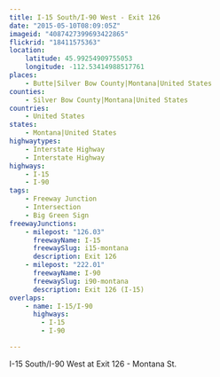 ```yaml
---
title: I-15 South/I-90 West - Exit 126
date: "2015-05-10T08:09:05Z"
imageid: "4087427399693422865"
flickrid: "18411575363"
location:
    latitude: 45.99254909755053
    longitude: -112.53414988517761
places:
    - Butte|Silver Bow County|Montana|United States
counties:
    - Silver Bow County|Montana|United States
countries:
    - United States
states:
    - Montana|United States
highwaytypes:
    - Interstate Highway
    - Interstate Highway
highways:
    - I-15
    - I-90
tags:
    - Freeway Junction
    - Intersection
    - Big Green Sign
freewayJunctions:
    - milepost: "126.03"
      freewayName: I-15
      freewaySlug: i15-montana
      description: Exit 126
    - milepost: "222.01"
      freewayName: I-90
      freewaySlug: i90-montana
      description: Exit 126 (I-15)
overlaps:
    - name: I-15/I-90
      highways:
        - I-15
        - I-90

---
```

I-15 South/I-90 West at Exit 126 - Montana St.